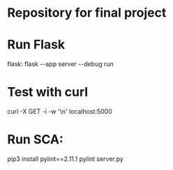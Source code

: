 # Repository for final project
# Run Flask
flask: flask --app server --debug run
# Test with curl
curl -X GET -i -w '\n' localhost:5000
#
# Run SCA: 
pip3 install pylint==2.11.1
pylint server.py


